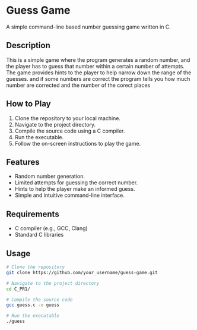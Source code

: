 # Guess Game

A simple command-line based number guessing game written in C.

## Description

This is a simple game where the program generates a random number, and the player has to guess that number within a certain number of attempts. The game provides hints to the player to help narrow down the range of the guesses.
and if some numbers are correct the program tells you how much number are corrected and the number of the corect places
## How to Play

1. Clone the repository to your local machine.
2. Navigate to the project directory.
3. Compile the source code using a C compiler.
4. Run the executable.
5. Follow the on-screen instructions to play the game.

## Features

- Random number generation.
- Limited attempts for guessing the correct number.
- Hints to help the player make an informed guess.
- Simple and intuitive command-line interface.

## Requirements

- C compiler (e.g., GCC, Clang)
- Standard C libraries

## Usage

```bash
# Clone the repository
git clone https://github.com/your_username/guess-game.git

# Navigate to the project directory
cd C_PR1/

# Compile the source code
gcc guess.c -o guess

# Run the executable
./guess
